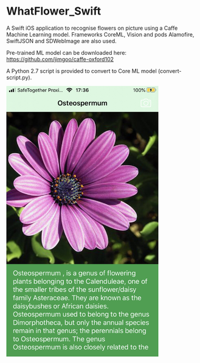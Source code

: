 # WhatFlower_Swift

A Swift iOS application to recognise flowers on picture using a Caffe Machine Learning model.  Frameworks CoreML, Vision and pods Alamofire, SwiftJSON and SDWebImage are also used.  

Pre-trained ML model can be downloaded here: https://github.com/jimgoo/caffe-oxford102 

A Python 2.7 script is provided to convert to Core ML model (convert-script.py). 

<img src="IMG_62336144A70F-1.jpeg" alt="App_screenshot" style="float: left; margin-right: 10px;" width="400"/> 
